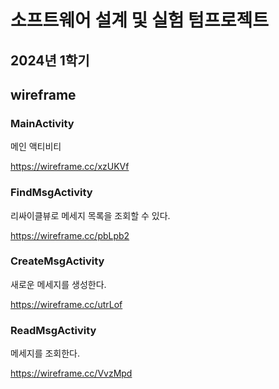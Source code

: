 # 소프트웨어 설계 및 실험 텀프로젝트

## 2024년 1학기


## wireframe

### MainActivity

메인 액티비티

https://wireframe.cc/xzUKVf

### FindMsgActivity

리싸이클뷰로 메세지 목록을 조회할 수 있다.

https://wireframe.cc/pbLpb2

### CreateMsgActivity

새로운 메세지를 생성한다.

https://wireframe.cc/utrLof

### ReadMsgActivity

메세지를 조회한다.

https://wireframe.cc/VvzMpd

